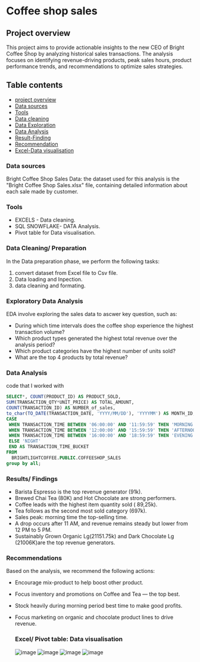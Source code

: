 # Coffee shop sales

## Project overview
This project aims to provide actionable insights to the new CEO of Bright Coffee Shop by analyzing historical sales transactions. The analysis focuses on identifying revenue-driving products, peak sales hours, product performance trends, and recommendations to optimize sales strategies.
## Table contents
- [project overview](#project-overview)
- [Data sources](#Data-sources)
- [Tools](#Tools)
- [Data cleaning](#Data-cleaning)
- [Data Exploration](#Data-Exploration)
- [Data Analysis](#Data-Analysis)
- [Result-Finding](#Result-Finding)
- [Recommendation](#Recommendation)
- [Excel-Data visualisation](#Excel-Data-visualisation)

### Data sources
Bright Coffee Shop Sales Data: the dataset used for this analysis is the "Bright Coffee Shop Sales.xlsx" file, containing detailed information about each sale made by customer.

### Tools
- EXCELS - Data cleaning.
- SQL SNOWFLAKE- DATA Analysis.
- Pivot table for Data visualisation.

### Data Cleaning/ Preparation
In the Data preparation phase, we perform the following tasks:
1. convert dataset  from Excel file to Csv file.
2. Data loading and Inpection.
3. data cleaning and formating.
   
### Exploratory Data Analysis
EDA involve exploring the sales data to ascwer key question, such as:

- During which time intervals does the coffee shop experience the highest transaction volume?
- Which product types generated the highest total revenue over the analysis period?
- Which product categories have the highest number of units sold?
- What are the top 4 products by total revenue?

### Data Analysis
code  that I worked with
```sql
SELECT*, COUNT(PRODUCT_ID) AS PRODUCT_SOLD, 
SUM(TRANSACTION_QTY*UNIT_PRICE) AS TOTAL_AMOUNT, 
COUNT(TRANSACTION_ID) AS NUMBER_of_sales,
to_char(TO_DATE(TRANSACTION_DATE, 'YYYY/MM/DD'), 'YYYYMM') AS MONTH_ID,
CASE
 WHEN TRANSACTION_TIME BETWEEN '06:00:00' AND '11:59:59' THEN 'MORNING'
 WHEN TRANSACTION_TIME BETWEEN '12:00:00' AND '15:59:59' THEN 'AFTERNOON'
 WHEN TRANSACTION_TIME BETWEEN '16:00:00' AND '18:59:59' THEN 'EVENING'
 ELSE 'NIGHT'
 END AS TRANSACTION_TIME_BUCKET
FROM
  BRIGHTLIGHTCOFFEE.PUBLIC.COFFEESHOP_SALES
group by all;
```
### Results/ Findings  
- Barista Espresso is the top revenue generator (91k).
- Brewed  Chai Tea (80K) and Hot Chocolate are strong performers.
- Coffee leads with the highest item quantity sold ( 89,25k). 
- Tea follows as the second most sold category (697k).
- Sales peak: morning time  the top-selling time.
- A drop occurs after 11 AM, and revenue remains steady but lower from 12 PM to 5 PM.
- Sustainably Grown Organic Lg(21151.75k) and Dark Chocolate Lg  (21006K)are the top revenue generators.
### Recommendations
Based on the analysis, we recommend the following actions:
- Encourage mix-product to help boost other product.
- Focus inventory and promotions on Coffee and Tea — the top best.
- Stock heavily during morning period  best time to make good profits.
- Focus marketing on organic and chocolate product lines to drive revenue.

  ### Excel/ Pivot table: Data visualisation
  ![image](https://github.com/user-attachments/assets/146979b6-d995-4e94-9934-0e529b6fc545)
  ![image](https://github.com/user-attachments/assets/b3f67da8-2568-4858-ab1c-8c6c9eec53c9) 
![image](https://github.com/user-attachments/assets/1f691576-5658-4920-8c79-18f3660dabf2) 
![image](https://github.com/user-attachments/assets/07015f10-9cc3-4b4f-9bd2-456df7c99fb8)









